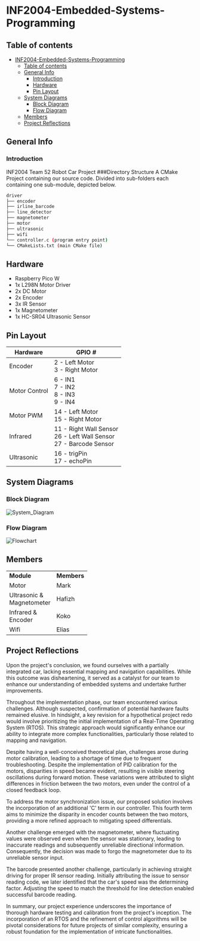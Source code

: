 # INF2004-Embedded-Systems-Programming

## Table of contents

- [INF2004-Embedded-Systems-Programming](#inf2004-embedded-systems-programming)
  - [Table of contents](#table-of-contents)
  - [General Info](#general-info)
    - [Introduction](#introduction)
    - [Hardware](#hardware)
    - [Pin Layout](#pin-layout)
  - [System Diagrams](#system-diagrams)
    - [Block Diagram](#block-diagram)
    - [Flow Diagram](#flow-diagram)
  - [Members](#members)
  - [Project Reflections](#project-reflections)

## General Info

### Introduction

INF2004 Team 52 Robot Car Project
###Directory Structure
A CMake Project containing our source code. Divided into sub-folders each containing one sub-module, depicted below.

```bash
driver
├── encoder
├── irline_barcode
├── line_detector
├── magnetometer
├── motor
├── ultrasonic
├── wifi
└── controller.c (program entry point)
└── CMakeLists.txt (main CMake file)
```

## Hardware

- Raspberry Pico W
- 1x L298N Motor Driver
- 2x DC Motor
- 2x Encoder
- 3x IR Sensor
- 1x Magnetometer
- 1x HC-SR04 Ultrasonic Sensor

## Pin Layout

| Hardware      | GPIO #                                                                       |
| ------------- | ---------------------------------------------------------------------------- |
| Encoder       | 2 - Left Motor <br/> 3 - Right Motor                                         |
| Motor Control | 6 - IN1 <br/> 7 - IN2 <br/> 8 - IN3 <br/> 9 - IN4                            |
| Motor PWM     | 14 - Left Motor <br/> 15 - Right Motor                                       |
| Infrared      | 11 - Right Wall Sensor <br/> 26 - Left Wall Sensor <br/> 27 - Barcode Sensor |
| Ultrasonic    | 16 - trigPin <br/> 17 - echoPin                                              |

## System Diagrams

### Block Diagram

![System_Diagram](https://github.com/MarkPengJZ/INF2004-Embedded-Systems-Programming/assets/54793197/4858f5d6-7340-4589-ac80-599052760d2f)

### Flow Diagram

![Flowchart](https://github.com/MarkPengJZ/INF2004_T52/assets/54793197/6cec5ece-30dd-4906-b776-99564465e420)

## Members

<table>
  <tr>
    <td><strong>Module</strong></td>
    <td><strong>Members</strong></td>
  </tr>
  <tr>
    <td>Motor</td>
    <td>
    Mark
    </td>
  </tr>
  <tr>
    <td>Ultrasonic &<br/>Magnetometer</td>
    <td>
      Hafizh
    </td>
  </tr>
  <tr>
    <td>Infrared &<br/>Encoder</td>
    <td>
      Koko
    </td>
  </tr>
  <tr>
    <td>Wifi</td>
    <td>
    Elias
    </td>
  </tr>
</table>

## Project Reflections

Upon the project's conclusion, we found ourselves with a partially integrated car, lacking essential mapping and navigation capabilities. While this outcome was disheartening, it served as a catalyst for our team to enhance our understanding of embedded systems and undertake further improvements.

Throughout the implementation phase, our team encountered various challenges. Although suspected, confirmation of potential hardware faults remained elusive. In hindsight, a key revision for a hypothetical project redo would involve prioritizing the initial implementation of a Real-Time Operating System (RTOS). This strategic approach would significantly enhance our ability to integrate more complex functionalities, particularly those related to mapping and navigation.

Despite having a well-conceived theoretical plan, challenges arose during motor calibration, leading to a shortage of time due to frequent troubleshooting. Despite the implementation of PID calibration for the motors, disparities in speed became evident, resulting in visible steering oscillations during forward motion. These variations were attributed to slight differences in friction between the two motors, even under the control of a closed feedback loop.

To address the motor synchronization issue, our proposed solution involves the incorporation of an additional 'C' term in our controller. This fourth term aims to minimize the disparity in encoder counts between the two motors, providing a more refined approach to mitigating speed differentials.

Another challenge emerged with the magnetometer, where fluctuating values were observed even when the sensor was stationary, leading to inaccurate readings and subsequently unreliable directional information. Consequently, the decision was made to forgo the magnetometer due to its unreliable sensor input.

The barcode presented another challenge, particularly in achieving straight driving for proper IR sensor reading. Initially attributing the issue to sensor reading code, we later identified that the car's speed was the determining factor. Adjusting the speed to match the threshold for line detection enabled successful barcode reading.

In summary, our project experience underscores the importance of thorough hardware testing and calibration from the project's inception. The incorporation of an RTOS and the refinement of control algorithms will be pivotal considerations for future projects of similar complexity, ensuring a robust foundation for the implementation of intricate functionalities.